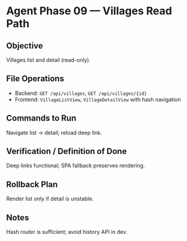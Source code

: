 # Agent Phase 09 — Villages Read Path

## Objective
Villages list and detail (read-only).

## File Operations
- Backend: `GET /api/villages`, `GET /api/villages/{id}`
- Frontend: `VillageListView`, `VillageDetailView` with hash navigation

## Commands to Run
Navigate list → detail; reload deep link.

## Verification / Definition of Done
Deep links functional; SPA fallback preserves rendering.

## Rollback Plan
Render list only if detail is unstable.

## Notes
Hash router is sufficient; avoid history API in dev.
